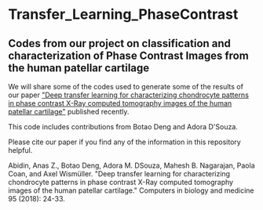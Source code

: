 # Transfer_Learning_PhaseContrast
Codes from our project on classification and characterization of Phase Contrast Images from the human patellar cartilage
--------------
We will share some of the codes used to generate some of the results of our paper 
["Deep transfer learning for characterizing chondrocyte patterns in phase contrast X-Ray computed tomography images of the human patellar cartilage"](https://www.sciencedirect.com/science/article/pii/S0010482518300167) published recently.

This code includes contributions from Botao Deng and Adora D'Souza.

Please cite our paper if you find any of the information in this repository helpful.

Abidin, Anas Z., Botao Deng, Adora M. DSouza, Mahesh B. Nagarajan, Paola Coan, and Axel Wismüller. "Deep transfer learning for characterizing chondrocyte patterns in phase contrast X-Ray computed tomography images of the human patellar cartilage." Computers in biology and medicine 95 (2018): 24-33.
